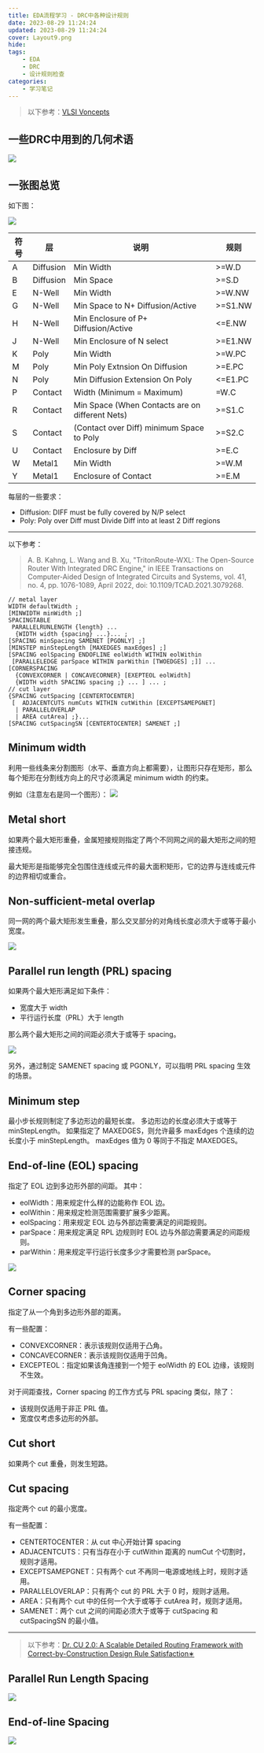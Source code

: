 ```yaml
---
title: EDA流程学习 - DRC中各种设计规则
date: 2023-08-29 11:24:24
updated: 2023-08-29 11:24:24
cover: Layout9.png
hide: 
tags:
    - EDA
    - DRC
    - 设计规则检查
categories:
    - 学习笔记
---
```


> 以下参考：[VLSI Voncepts](https://www.vlsi-expert.com/2014/12/design-rule-check.html)

## 一些DRC中用到的几何术语

![](Layout8.webp)

## 一张图总览

如下图：

![](Layout9.png)

| 符号 | 层        | 说明                                            | 规则    |
| ---- | --------- | ----------------------------------------------- | ------- |
| A    | Diffusion | Min Width                                       | >=W.D   |
| B    | Diffusion | Min Space                                       | >=S.D   |
| E    | N-Well    | Min Width                                       | >=W.NW  |
| G    | N-Well    | Min Space to N+ Diffusion/Active                | >=S1.NW |
| H    | N-Well    | Min Enclosure of P+ Diffusion/Active            | <=E.NW  |
| J    | N-Well    | Min Enclosure of N select                       | >=E1.NW |
| K    | Poly      | Min Width                                       | >=W.PC  |
| M    | Poly      | Min Poly Extnsion On Diffusion                  | >=E.PC  |
| N    | Poly      | Min Diffusion Extension On Poly                 | <=E1.PC |
| P    | Contact   | Width (Minimum = Maximum)                       | =W.C    |
| R    | Contact   | Min Space (When Contacts are on different Nets) | >=S1.C  |
| S    | Contact   | (Contact over Diff) minimum Space to Poly       | >=S2.C  |
| U    | Contact   | Enclosure by Diff                               | >=E.C   |
| W    | Metal1    | Min Width                                       | >=W.M   |
| Y    | Metal1    | Enclosure of Contact                            | >=E.M   |

每层的一些要求：
- Diffusion: DIFF must be fully covered by N/P select
- Poly: Poly over Diff must Divide Diff into at least 2 Diff regions

-------------------------------------------

以下参考：
> A. B. Kahng, L. Wang and B. Xu, "TritonRoute-WXL: The Open-Source Router With Integrated DRC Engine," in IEEE Transactions on Computer-Aided Design of Integrated Circuits and Systems, vol. 41, no. 4, pp. 1076-1089, April 2022, doi: 10.1109/TCAD.2021.3079268.

```LEF
// metal layer
WIDTH defaultWidth ;
[MINWIDTH minWidth ;]
SPACINGTABLE
 PARALLELRUNLENGTH {length} ...
  {WIDTH width {spacing} ...}... ;
[SPACING minSpacing SAMENET [PGONLY] ;]
[MINSTEP minStepLength [MAXEDGES maxEdges] ;]
[SPACING eolSpacing ENDOFLINE eolWidth WITHIN eolWithin
 [PARALLELEDGE parSpace WITHIN parWithin [TWOEDGES] ;]] ...
[CORNERSPACING
  {CONVEXCORNER | CONCAVECORNER} [EXEPTEOL eolWidth]
  {WIDTH width SPACING spacing ;} ... ] ... ;
// cut layer
{SPACING cutSpacing [CENTERTOCENTER]
 [  ADJACENTCUTS numCuts WITHIN cutWithin [EXCEPTSAMEPGNET]
  | PARALLELOVERLAP
  | AREA cutArea] ;}...
[SPACING cutSpacingSN [CENTERTOCENTER] SAMENET ;]
```

## Minimum width

利用一些线条来分割图形（水平、垂直方向上都需要），让图形只存在矩形，那么每个矩形在分割线方向上的尺寸必须满足 minimum width 的约束。

例如（注意左右是同一个图形）：
![](minimum_width.webp)

## Metal short

如果两个最大矩形重叠，金属短接规则指定了两个不同网之间的最大矩形之间的短接违规。

最大矩形是指能够完全包围住连线或元件的最大面积矩形，它的边界与连线或元件的边界相切或重合。

## Non-sufficient-metal overlap

同一网的两个最大矩形发生重叠，那么交叉部分的对角线长度必须大于或等于最小宽度。

![](non-sufficient-metal_overlap.webp)

## Parallel run length (PRL) spacing

如果两个最大矩形满足如下条件：
- 宽度大于 width
- 平行运行长度（PRL）大于 length

那么两个最大矩形之间的间距必须大于或等于 spacing。

![](PRL_spacing.webp)

另外，通过制定 SAMENET spacing 或 PGONLY，可以指明 PRL spacing 生效的场景。

## Minimum step

最小步长规则制定了多边形边的最短长度。
多边形边的长度必须大于或等于 minStepLength。
如果指定了 MAXEDGES，则允许最多 maxEdges 个连续的边长度小于 minStepLength。
maxEdges 值为 0 等同于不指定 MAXEDGES。

## End-of-line (EOL) spacing

指定了 EOL 边到多边形外部的间距。
其中：
- eolWidth：用来规定什么样的边能称作 EOL 边。
- eolWithin：用来规定检测范围需要扩展多少距离。
- eolSpacing：用来规定 EOL 边与外部边需要满足的间距规则。
- parSpace：用来规定满足 RPL 边规则时 EOL 边与外部边需要满足的间距规则。
- parWithin：用来规定平行运行长度多少才需要检测 parSpace。

![](EOL_spacing.webp)

## Corner spacing

指定了从一个角到多边形外部的距离。

有一些配置：
- CONVEXCORNER：表示该规则仅适用于凸角。
- CONCAVECORNER：表示该规则仅适用于凹角。
- EXCEPTEOL：指定如果该角连接到一个短于 eolWidth 的 EOL 边缘，该规则不生效。

对于间距查找，Corner spacing 的工作方式与 PRL spacing 类似，除了：
- 该规则仅适用于非正 PRL 值。
- 宽度仅考虑多边形的外部。

## Cut short

如果两个 cut 重叠，则发生短路。

## Cut spacing

指定两个 cut 的最小宽度。

有一些配置：
- CENTERTOCENTER：从 cut 中心开始计算 spacing
- ADJACENTCUTS：只有当存在小于 cutWithin 距离的 numCut 个切割时，规则才适用。
- EXCEPTSAMEPGNET：只有两个 cut 不再同一电源或地线上时，规则才适用。
- PARALLELOVERLAP：只有两个 cut 的 PRL 大于 0 时，规则才适用。
- AREA：只有两个 cut 中的任何一个大于或等于 cutArea 时，规则才适用。
- SAMENET：两个 cut 之间的间距必须大于或等于 cutSpacing 和 cutSpacingSN 的最小值。

-------------------------------------------

> 以下参考：[Dr. CU 2.0: A Scalable Detailed Routing Framework with Correct-by-Construction Design Rule Satisfaction∗](https://chengengjie.github.io/papers/C12-ICCAD19-DrCU2-slides.pdf)

## Parallel Run Length Spacing

![](PRL_spacing2.webp)

## End-of-line Spacing

![](EOL_spacing2.webp)

